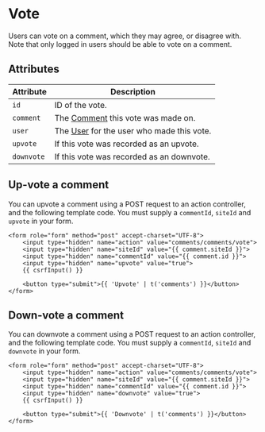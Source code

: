 # Vote
Users can vote on a comment, which they may agree, or disagree with. Note that only logged in users should be able to vote on a comment.

## Attributes

Attribute | Description
--- | ---
`id` | ID of the vote.
`comment` | The [Comment](docs:developers/comment) this vote was made on.
`user` | The [User](https://docs.craftcms.com/api/v3/craft-elements-user.html) for the user who made this vote.
`upvote` | If this vote was recorded as an upvote.
`downvote` | If this vote was recorded as an downvote.

## Up-vote a comment
You can upvote a comment using a POST request to an action controller, and the following template code. You must supply a `commentId`, `siteId` and `upvote` in your form.

```twig
<form role="form" method="post" accept-charset="UTF-8">
    <input type="hidden" name="action" value="comments/comments/vote">
    <input type="hidden" name="siteId" value="{{ comment.siteId }}">
    <input type="hidden" name="commentId" value="{{ comment.id }}">
    <input type="hidden" name="upvote" value="true">
    {{ csrfInput() }}

    <button type="submit">{{ 'Upvote' | t('comments') }}</button>
</form>
```

## Down-vote a comment
You can downvote a comment using a POST request to an action controller, and the following template code. You must supply a `commentId`, `siteId` and `downvote` in your form.

```twig
<form role="form" method="post" accept-charset="UTF-8">
    <input type="hidden" name="action" value="comments/comments/vote">
    <input type="hidden" name="siteId" value="{{ comment.siteId }}">
    <input type="hidden" name="commentId" value="{{ comment.id }}">
    <input type="hidden" name="downvote" value="true">
    {{ csrfInput() }}

    <button type="submit">{{ 'Downvote' | t('comments') }}</button>
</form>
```
